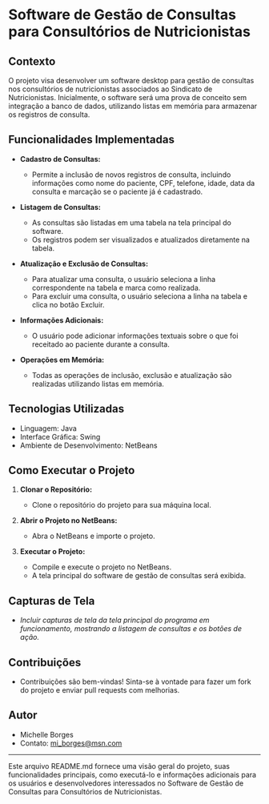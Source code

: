 # Software de Gestão de Consultas para Consultórios de Nutricionistas

## Contexto

O projeto visa desenvolver um software desktop para gestão de consultas nos consultórios de nutricionistas associados ao Sindicato de Nutricionistas. Inicialmente, o software será uma prova de conceito sem integração a banco de dados, utilizando listas em memória para armazenar os registros de consulta.

## Funcionalidades Implementadas

- **Cadastro de Consultas:**
  - Permite a inclusão de novos registros de consulta, incluindo informações como nome do paciente, CPF, telefone, idade, data da consulta e marcação se o paciente já é cadastrado.

- **Listagem de Consultas:**
  - As consultas são listadas em uma tabela na tela principal do software.
  - Os registros podem ser visualizados e atualizados diretamente na tabela.

- **Atualização e Exclusão de Consultas:**
  - Para atualizar uma consulta, o usuário seleciona a linha correspondente na tabela e marca como realizada.
  - Para excluir uma consulta, o usuário seleciona a linha na tabela e clica no botão Excluir.

- **Informações Adicionais:**
  - O usuário pode adicionar informações textuais sobre o que foi receitado ao paciente durante a consulta.

- **Operações em Memória:**
  - Todas as operações de inclusão, exclusão e atualização são realizadas utilizando listas em memória.

## Tecnologias Utilizadas

- Linguagem: Java
- Interface Gráfica: Swing
- Ambiente de Desenvolvimento: NetBeans

## Como Executar o Projeto

1. **Clonar o Repositório:**
   - Clone o repositório do projeto para sua máquina local.

2. **Abrir o Projeto no NetBeans:**
   - Abra o NetBeans e importe o projeto.

3. **Executar o Projeto:**
   - Compile e execute o projeto no NetBeans.
   - A tela principal do software de gestão de consultas será exibida.

## Capturas de Tela

- *Incluir capturas de tela da tela principal do programa em funcionamento, mostrando a listagem de consultas e os botões de ação.*

## Contribuições

- Contribuições são bem-vindas! Sinta-se à vontade para fazer um fork do projeto e enviar pull requests com melhorias.

## Autor

- Michelle Borges
- Contato: mi_borges@msn.com

---

Este arquivo README.md fornece uma visão geral do projeto, suas funcionalidades principais, como executá-lo e informações adicionais para os usuários e desenvolvedores interessados no Software de Gestão de Consultas para Consultórios de Nutricionistas.
